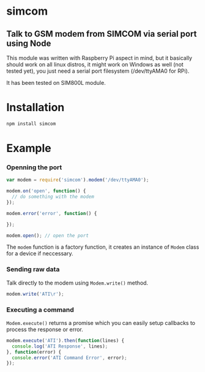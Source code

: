 simcom
============

Talk to GSM modem from SIMCOM via serial port using Node
--
This module was written with Raspberry Pi aspect in mind, but it basically should work on all linux distros, it might work on Windows as well (not tested yet), you just need a serial port filesystem (/dev/ttyAMA0 for RPi).

It has been tested on SIM800L module.

# Installation
```sh
npm install simcom
```

# Example

### Openning the port
```javascript
var modem = require('simcom').modem('/dev/ttyAMA0');

modem.on('open', function() {
  // do something with the modem
});

modem.error('error', function() {

});

modem.open(); // open the port
```

The `modem` function is a factory function, it creates an instance of `Modem` class for a device if neccessary.

### Sending raw data
Talk directly to the modem using `Modem.write()` method.
```javascript
modem.write('ATI\r');
```

### Executing a command
`Modem.execute()` returns a promise which you can easily setup callbacks to process the response or error.
```javascript
modem.execute('ATI').then(function(lines) {
  console.log('ATI Response', lines);
}, function(error) {
  console.error('ATI Command Error', error);
});
```
